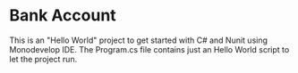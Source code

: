 Bank Account
======================

This is an "Hello World" project to get started with C# and Nunit using Monodevelop IDE.
The Program.cs file contains just an Hello World script to let the project run.
